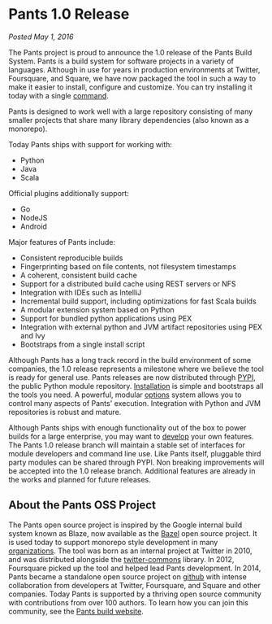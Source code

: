 Pants 1.0 Release
=================

*Posted May 1, 2016*

The Pants project is proud to announce the 1.0 release of the Pants Build System.   Pants is a build system
for software projects in a variety of languages.  Although in use for years in production environments at
Twitter, Foursquare, and Square, we have now packaged the tool in such a way to make it easier to install,
configure and customize.  You can try installing it today with a single [command](http://pantsbuild.org/install.html#recommended-installation).

Pants is designed to work well with a large repository consisting of many smaller projects that share many
library dependencies (also known as a monorepo).

Today Pants ships with support for working with:

  - Python
  - Java
  - Scala

Official plugins additionally support:

  - Go
  - NodeJS
  - Android

Major features of Pants include:

  - Consistent reproducible builds
  - Fingerprinting based on file contents, not filesystem timestamps
  - A coherent, consistent build cache
  - Support for a distributed build cache using REST servers or NFS
  - Integration with IDEs such as IntelliJ
  - Incremental build support, including optimizations for fast Scala  builds
  - A modular extension system based on Python
  - Support for bundled python applications using PEX
  - Integration with external python and JVM artifact repositories using PEX and Ivy
  - Bootstraps from a single install script

Although Pants has a long track record in the build environment of some companies, the 1.0 release represents a milestone where we believe the tool is ready for general use. Pants releases are now distributed through [PYPI](https://pypi.python.org/pypi/pantsbuild.pants), the public Python module repository.  [Installation](http://pantsbuild.org/install.html) is simple and bootstraps all the tools you need.  A powerful, modular [options](http://pantsbuild.org/options_reference.html) system allows you to control many aspects of Pants' execution.  Integration with Python and JVM repositories is robust and mature.

Although Pants ships with enough functionality out of the box to power builds for a large enterprise, you may want to [develop](http://pantsbuild.org/dev.html) your own features.  The Pants 1.0 release branch will maintain a stable set of interfaces for module developers and command line use.  Like Pants itself, pluggable third party modules can be shared through PYPI.  Non breaking improvements will be accepted into the 1.0 release branch. Additional features are already in the works and planned for future releases.

## About the Pants OSS Project

The Pants open source project is inspired by the Google internal build system known as Blaze, now available as the [Bazel](http://bazel.io) open source project.  It is used today to support monorepo style development in many [organizations](http://pantsbuild.org/powered_by.html).  The tool was born as an internal project at Twitter in 2010, and was distributed alongside the [twitter-commons](https://github.com/twitter/commons) library.  In 2012, Foursquare picked up the tool and helped lead Pants development.  In 2014, Pants became a standalone open source project on [github](http://github.com/pantsbuild/pants) with intense collaboration from developers at Twitter, Foursquare, and Square and other companies.  Today Pants is supported by a thriving open source community with contributions from over 100 authors.  To learn how you can join this community, see the [Pants build website](http://pantsbuild.org/howto_contribute.html).
